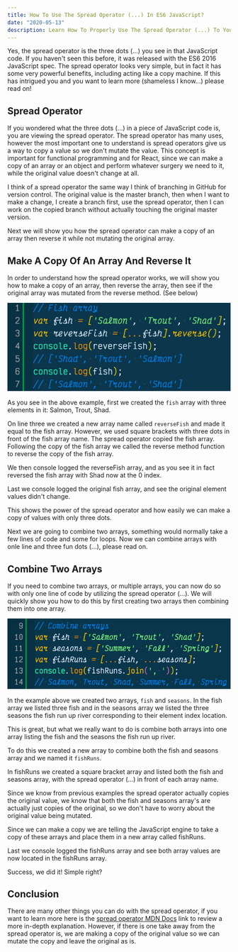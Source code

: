 ```yaml
---
title: How To Use The Spread Operator (...) In ES6 JavaScript?
date: "2020-05-13"
description: Learn How To Properly Use The Spread Operator (...) To Your Benefit In JavaScript. Learn How To Use The Three Dots Now!
---
```

Yes, the spread operator is the three dots (...) you see in that JavaScript code. If you haven't seen this before, it was released with the ES6 2016 JavaScript spec. The spread operator looks very simple, but in fact it has some very powerful benefits, including acting like a copy machine. If this has intrigued you and you want to learn more (shameless I know...) please read on!

## Spread Operator
If you wondered what the three dots (...) in a piece of JavaScript code is, you are viewing the spread operator. The spread operator has many uses, however the most important one to understand is spread operators give us a way to copy a value so we don't mutate the value. This concept is important for functional programming and for React, since we can make a copy of an array or an object and perform whatever surgery we need to it, while the original value doesn't change at all. 

I think of a spread operator the same way I think of branching in GitHub for version control. The original value is the master branch, then when I want to make a change, I create a branch first, use the spread operator, then I can work on the copied branch without actually touching the original master version. 

Next we will show you how the spread operator can make a copy of an array then reverse it while not mutating the original array.

## Make A Copy Of An Array And Reverse It
In order to understand how the spread operator works, we will show you how to make a copy of an array, then reverse the array, then see if the original array was mutated from the reverse method. (See below)

![Made A Copy Of The Fish Array Using The Spread Operator Then Reversing The Fish Array](./copy-fish-array-reverse.png)

As you see in the above example, first we created the `fish` array with three elements in it: Salmon, Trout, Shad. 

On line three we created a new array name called `reverseFish` and made it equal to the fish array. However, we used square brackets with three dots in front of the fish array name. The spread operator copied the fish array. Following the copy of the fish array we called the reverse method function to reverse the copy of the fish array.

We then console logged the reverseFish array, and as you see it in fact reversed the fish array with Shad now at the 0 index.

Last we console logged the original fish array, and see the original element values didn't change.

This shows the power of the spread operator and how easily we can make a copy of values with only three dots.

Next we are going to combine two arrays, something would normally take a few lines of code and some for loops. Now we can combine arrays with onle line and three fun dots (...), please read on.

## Combine Two Arrays
If you need to combine two arrays, or multiple arrays, you can now do so with only one line of code by utilizing the spread operator (...). We will quickly show you how to do this by first creating two arrays then combining them into one array.

![Combine Two Arrays Into One](./combine-arrays.png)

In the example above we created two arrays, `fish` and `seasons`. In the fish array we listed three fish and in the seasons array we listed the three seasons the fish run up river corresponding to their element index location.

This is great, but what we really want to do is combine both arrays into one array listing the fish and the seasons the fish run up river.

To do this we created a new array to combine both the fish and seasons array and we named it `fishRuns`. 

In fishRuns we created a square bracket array and listed both the fish and seasons array, with the spread operator (...) in front of each array name. 

Since we know from previous examples the spread operator actually copies the original value, we know that both the fish and seasons array's are actually just copies of the original, so we don't have to worry about the original value being mutated.

Since we can make a copy we are telling the JavaScript engine to take a copy of these arrays and place them in a new array called fishRuns.

Last we console logged the fishRuns array and see both array values are now located in the fishRuns array.

Success, we did it! Simple right?

## Conclusion
There are many other things you can do with the spread operator, if you want to learn more here is the [spread operator MDN Docs](https://developer.mozilla.org/en-US/docs/Web/JavaScript/Reference/Operators/Spread_syntax) link to review a more in-depth explanation. However, if there is one take away from the spread operator is, we are making a copy of the original value so we can mutate the copy and leave the original as is.